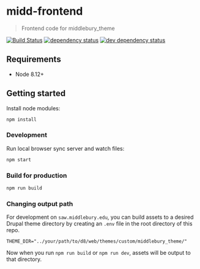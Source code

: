 # midd-frontend
> Frontend code for middlebury_theme

[![Build Status](https://travis-ci.org/middlebury/midd-frontend.svg?branch=master)](https://travis-ci.org/middlebury/midd-frontend)
[![dependency status](https://david-dm.org/middlebury/midd-frontend.svg)](https://david-dm.org/middlebury/midd-frontend)
[![dev dependency status](https://david-dm.org/middlebury/midd-frontend/dev-status.svg)](https://david-dm.org/middlebury/midd-frontend?type=dev)

## Requirements
- Node 8.12+

## Getting started

Install node modules:

```bash
npm install
```

### Development
Run local browser sync server and watch files:

```bash
npm start
```

### Build for production

```bash
npm run build
```

### Changing output path

For development on `saw.middlebury.edu`, you can build assets to a desired Drupal theme directory by creating an `.env` file in the root directory of this repo. 

```
THEME_DIR="../your/path/to/d8/web/themes/custom/middlebury_theme/"
```

Now when you run `npm run build` or `npm run dev`, assets will be output to that directory.

